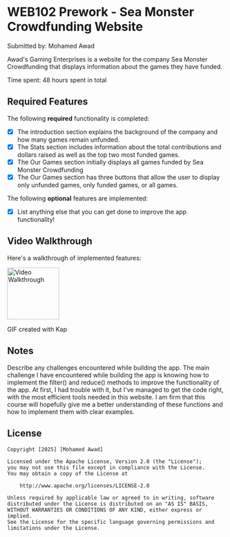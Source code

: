 # WEB102 Prework - Sea Monster Crowdfunding Website

Submitted by: Mohamed Awad

Awad's Gaming Enterprises is a website for the company Sea Monster Crowdfunding that displays information about the games they have funded.

Time spent: 48 hours spent in total

## Required Features

The following **required** functionality is completed:

* [X] The introduction section explains the background of the company and how many games remain unfunded.
* [X] The Stats section includes information about the total contributions and dollars raised as well as the top two most funded games.
* [X] The Our Games section initially displays all games funded by Sea Monster Crowdfunding
* [X] The Our Games section has three buttons that allow the user to display only unfunded games, only funded games, or all games.

The following **optional** features are implemented:

* [X] List anything else that you can get done to improve the app functionality!

## Video Walkthrough

Here's a walkthrough of implemented features:

<img src='https://getkap.co/![Kapture 2023-06-19 at 19 21 48](https://github.com/Mosmoove/web102_prework/assets/115383064/53b2c0c8-f2eb-440c-86fc-56a3f53ffbc7)'
title='Video Walkthrough' width='120' alt='Video Walkthrough' />

<!-- Replace this with whatever GIF tool you used! -->
GIF created with Kap  
<!-- Recommended tools:
[Kap](https://getkap.co/) for macOS
[ScreenToGif](https://www.screentogif.com/) for Windows
[peek](https://github.com/phw/peek) for Linux. -->

## Notes

Describe any challenges encountered while building the app.
The main challenge I have encountered while building the app is knowing how to implement the filter() and reduce() methods to improve the functionality of the app. At first, I had trouble with it, but I've managed to get the code right, with the most efficient tools needed in this website. I am firm that this course will hopefully give me a better understanding of these functions and how to implement them with clear examples.

## License

    Copyright [2025] [Mohamed Awad]

    Licensed under the Apache License, Version 2.0 (the "License");
    you may not use this file except in compliance with the License.
    You may obtain a copy of the License at

        http://www.apache.org/licenses/LICENSE-2.0

    Unless required by applicable law or agreed to in writing, software
    distributed under the License is distributed on an "AS IS" BASIS,
    WITHOUT WARRANTIES OR CONDITIONS OF ANY KIND, either express or implied.
    See the License for the specific language governing permissions and
    limitations under the License.
